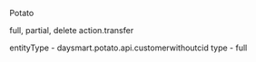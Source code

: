 Potato

full, partial, delete
action.transfer

entityType - daysmart.potato.api.customerwithoutcid
type - full
